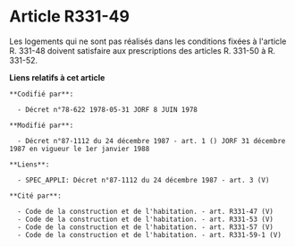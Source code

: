 # Article R331-49

Les logements qui ne sont pas réalisés dans les conditions fixées à l'article R. 331-48 doivent satisfaire aux prescriptions
des articles R. 331-50 à R. 331-52.

**Liens relatifs à cet article**

	**Codifié par**:

	  - Décret n°78-622 1978-05-31 JORF 8 JUIN 1978

	**Modifié par**:

	  - Décret n°87-1112 du 24 décembre 1987 - art. 1 () JORF 31 décembre 1987 en vigueur le 1er janvier 1988

	**Liens**:

	  - SPEC_APPLI: Décret n°87-1112 du 24 décembre 1987 - art. 3 (V)

	**Cité par**:

	  - Code de la construction et de l'habitation. - art. R331-47 (V)
	  - Code de la construction et de l'habitation. - art. R331-53 (V)
	  - Code de la construction et de l'habitation. - art. R331-57 (V)
	  - Code de la construction et de l'habitation. - art. R331-59-1 (V)
